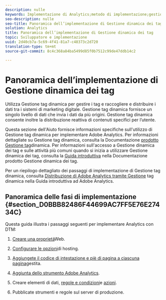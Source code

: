 ```yaml
---
description: nulle
keywords: Implementazione di Analytics;metodo di implementazione;gestione tag dinamica;dtm
seo-description: nulle
seo-title: Panoramica dell’implementazione di Gestione dinamica dei tag
solution: Analytics
title: Panoramica dell’implementazione di Gestione dinamica dei tag
topic: Sviluppatore e implementazione
uuid: 2d40cb7a-5c69-4f41-81a7-c48373c2d720
translation-type: tm+mt
source-git-commit: 8c4c368a84ba5499d85f0b7512c99de47ddb14c2

---
```



# Panoramica dell’implementazione di Gestione dinamica dei tag

Utilizza Gestione tag dinamica per gestire i tag e raccogliere e distribuire i dati tra i sistemi di marketing digitale. Gestione tag dinamica fornisce un singolo livello di dati che invia i dati da più origini. Gestione tag dinamica consente inoltre la distribuzione reattiva di contenuti specifici per l’utente.

Questa sezione dell'Aiuto fornisce informazioni specifiche sull'utilizzo di Gestione tag dinamica per implementare Adobe Analytics. Per informazioni dettagliate su Gestione tag dinamica, consulta la Documentazione [prodotto Gestione tag](https://marketing.adobe.com/resources/help/en_US/dtm/)dinamica. Per informazioni sull'accesso a Gestione dinamica dei tag e sulle attività più comuni quando si inizia a utilizzare Gestione dinamica dei tag, consulta la [Guida introduttiva](https://marketing.adobe.com/resources/help/en_US/dtm/get_started.html) nella Documentazione prodotto Gestione dinamica dei tag.

Per un riepilogo dettagliato dei passaggi di implementazione di Gestione tag dinamica, consulta [Distribuzione di Adobe Analytics tramite Gestione](https://marketing.adobe.com/resources/help/en_US/analytics/getting-started/add-adobe-analytics-dtm-tool.html) tag dinamica nella Guida introduttiva ad Adobe Analytics.

## Panoramica delle fasi di implementazione {#section_D0BBB82486F44699AC7FF5E76E27434C}

Questa guida illustra i passaggi seguenti per implementare Analytics con DTM:

1. [Creare una proprietà](/help/implement/c-implement-with-dtm/t-create-web-property.md)Web.
1. [Configurare le opzioni](/help/implement/c-implement-with-dtm/t-configure-hosting.md)di hosting.
1. [Aggiungete il codice di intestazione e piè di pagina a ciascuna pagina](/help/implement/c-implement-with-dtm/c-headers-footers/t-header-footer-code.md)gestita.
1. [Aggiunta dello strumento Adobe Analytics](/help/implement/c-implement-with-dtm/c-aa-tool/analytics-dtm.md).
1. Creare elementi [](/help/implement/c-implement-with-dtm/t-data-element.md)di dati, [regole e condizioni](/help/implement/c-implement-with-dtm/c-rules/t-rules-create.md)e [azioni](/help/implement/c-implement-with-dtm/c-rules/t-rules-actions.md).

1. Pubblicate strumenti e regole sul server di produzione.

